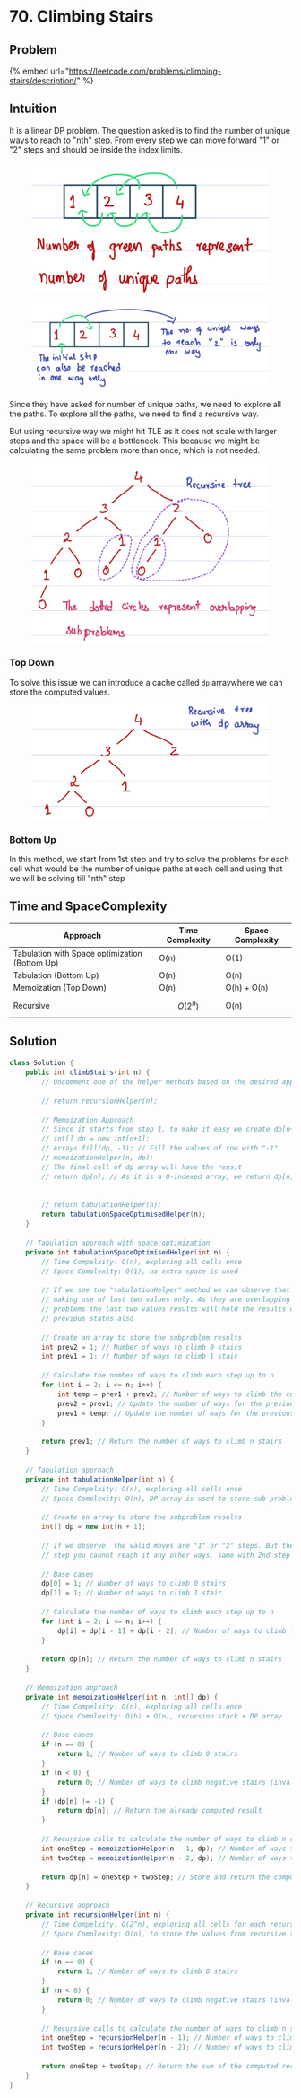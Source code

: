 # 70. Climbing Stairs

## Problem

{% embed url="https://leetcode.com/problems/climbing-stairs/description/" %}

## Intuition

It is a linear DP problem. The question asked is to find the number of unique ways to reach to "nth" step. From every step we can move forward "1" or "2" steps and should be inside the index limits.

<figure><img src="../.gitbook/assets/image (8).png" alt=""><figcaption></figcaption></figure>

<figure><img src="../.gitbook/assets/image (27).png" alt=""><figcaption></figcaption></figure>

Since they have asked for number of unique paths, we need to explore all the paths. To explore all the paths, we need to find a recursive way.

But using recursive way we might hit TLE as it does not scale with larger steps and the space will be a bottleneck. This because we might be calculating the same problem more than once, which is not needed.&#x20;

<figure><img src="../.gitbook/assets/image (4) (1).png" alt=""><figcaption></figcaption></figure>

### Top Down

To solve this issue we can introduce a cache called `dp` arraywhere we can store the computed values.

<figure><img src="../.gitbook/assets/image (20).png" alt=""><figcaption></figcaption></figure>

### Bottom Up

In this method, we start from 1st step and try to solve the problems for each cell what would be the number of unique paths at each cell and using that we will be solving till "nth" step

## Time and SpaceComplexity

| Approach                                       | Time Complexity | Space Complexity |
| ---------------------------------------------- | --------------- | ---------------- |
| Tabulation with Space optimization (Bottom Up) | O(n)            | O(1)             |
| Tabulation  (Bottom Up)                        | O(n)            | O(n)             |
| Memoization (Top Down)                         | O(n)            | O(h) + O(n)      |
| Recursive                                      | $$O(2^n)$$      | O(n)             |

## Solution

```java
class Solution {
    public int climbStairs(int n) {
        // Uncomment one of the helper methods based on the desired approach
        
        // return recursionHelper(n);

        // Memoization Approach
        // Since it starts from step 1, to make it easy we create dp[n+1] size
        // int[] dp = new int[n+1]; 
        // Arrays.fill(dp, -1); // Fill the values of row with "-1"
        // memoizationHelper(n, dp);
        // The final cell of dp array will have the reus;t
        // return dp[n]; // As it is a O-indexed array, we return dp[n]

    
        // return tabulationHelper(n);
        return tabulationSpaceOptimisedHelper(n);
    }

    // Tabulation approach with space optimization
    private int tabulationSpaceOptimisedHelper(int n) {
        // Time Compelxity: O(n), exploring all cells once
        // Space Complexity: O(1), no extra space is used

        // If we see the "tabulationHelper" method we can observe that we are 
        // making use of last two values only. As they are overlapping sub
        // problems the last two values results will hold the results of 
        // previous states also

        // Create an array to store the subproblem results
        int prev2 = 1; // Number of ways to climb 0 stairs
        int prev1 = 1; // Number of ways to climb 1 stair

        // Calculate the number of ways to climb each step up to n
        for (int i = 2; i <= n; i++) {
            int temp = prev1 + prev2; // Number of ways to climb the current step
            prev2 = prev1; // Update the number of ways for the previous 2 steps
            prev1 = temp; // Update the number of ways for the previous 1 step
        }

        return prev1; // Return the number of ways to climb n stairs
    }

    // Tabulation approach
    private int tabulationHelper(int n) {
        // Time Compelxity: O(n), exploring all cells once
        // Space Complexity: O(n), DP array is used to store sub problems results

        // Create an array to store the subproblem results
        int[] dp = new int[n + 1];

        // If we observe, the valid moves are "1" or "2" steps. But the for 1st
        // step you cannot reach it any other ways, same with 2nd step

        // Base cases
        dp[0] = 1; // Number of ways to climb 0 stairs
        dp[1] = 1; // Number of ways to climb 1 stair

        // Calculate the number of ways to climb each step up to n
        for (int i = 2; i <= n; i++) {
            dp[i] = dp[i - 1] + dp[i - 2]; // Number of ways to climb the current step
        }

        return dp[n]; // Return the number of ways to climb n stairs
    }

    // Memoization approach
    private int memoizationHelper(int n, int[] dp) {
        // Time Compelxity: O(n), exploring all cells once
        // Space Complexity: O(h) + O(n), recursion stack + DP array

        // Base cases
        if (n == 0) {
            return 1; // Number of ways to climb 0 stairs
        }
        if (n < 0) {
            return 0; // Number of ways to climb negative stairs (invalid)
        }
        if (dp[n] != -1) {
            return dp[n]; // Return the already computed result
        }

        // Recursive calls to calculate the number of ways to climb n stairs
        int oneStep = memoizationHelper(n - 1, dp); // Number of ways to climb 1 step
        int twoStep = memoizationHelper(n - 2, dp); // Number of ways to climb 2 steps

        return dp[n] = oneStep + twoStep; // Store and return the computed result
    }

    // Recursive approach
    private int recursionHelper(int n) {
        // Time Compelxity: O(2^n), exploring all cells for each recursivly twice
        // Space Complexity: O(n), to store the values from recursive tree

        // Base cases
        if (n == 0) {
            return 1; // Number of ways to climb 0 stairs
        }
        if (n < 0) {
            return 0; // Number of ways to climb negative stairs (invalid)
        }

        // Recursive calls to calculate the number of ways to climb n stairs
        int oneStep = recursionHelper(n - 1); // Number of ways to climb 1 step
        int twoStep = recursionHelper(n - 2); // Number of ways to climb 2 steps

        return oneStep + twoStep; // Return the sum of the computed results
    }
}
```
